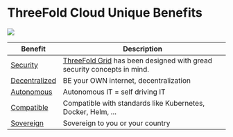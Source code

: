 # ThreeFold Cloud Unique Benefits

![](cloud__benefits.png  )

| Benefit                            | Description                                                            |
| ---------------------------------- | ---------------------------------------------------------------------- |
| [Security](cloud__usp_secure.md)             | [ThreeFold Grid](threefold__threefold_grid) has been designed with gread security concepts in mind. |
| [Decentralized](cloud__usp_decentralized.md) | BE your OWN internet, decentralization                                 |
| [Autonomous](cloud__usp_autonomous.md)       | Autonomous IT = self driving IT                                        |
| [Compatible](cloud__usp_compatible.md)       | Compatible with standards like Kubernetes, Docker, Helm, ...           |
| [Sovereign](cloud__usp_sovereign.md)         | Sovereign to you or your country                                       |